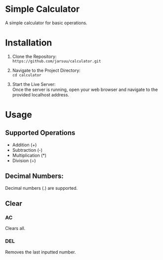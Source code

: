 # Simple Calculator
A simple calculator for basic operations.

# Installation
1. Clone the Repository:  
```https://github.com/jarsuu/calculator.git```

2. Navigate to the Project Directory:  
```cd calculator```

4. Start the Live Server:  
Once the server is running, open your web browser and navigate to the provided localhost address.

# Usage
## Supported Operations
- Addition (+)
- Subtraction (-)
- Multiplication (*)
- Division (÷)

## Decimal Numbers:
Decimal numbers (.) are supported.
 
## Clear
### AC
Clears all.

### DEL
Removes the last inputted number.
